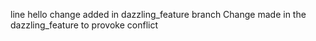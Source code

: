 line
hello
change added in dazzling_feature branch
Change made in the dazzling_feature to provoke conflict